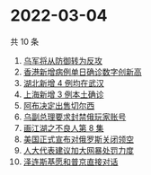 # 2022-03-04

共 10 条

<!-- BEGIN ZHIHUSEARCH -->
<!-- 最后更新时间 Fri Mar 04 2022 00:17:49 GMT+0800 (China Standard Time) -->
1. [乌军将从防御转为反攻](https://www.zhihu.com/search?q=俄罗斯乌克兰)
1. [香港新增病例单日确诊数字创新高](https://www.zhihu.com/search?q=香港疫情)
1. [湖北新增 4 例均在武汉](https://www.zhihu.com/search?q=湖北疫情)
1. [上海新增 3 例本土确诊](https://www.zhihu.com/search?q=上海疫情)
1. [阿布决定出售切尔西](https://www.zhihu.com/search?q=切尔西)
1. [乌副总理要求封禁俄玩家账号](https://www.zhihu.com/search?q=游戏账号)
1. [画江湖之不良人第 8 集](https://www.zhihu.com/search?q=画江湖之不良人)
1. [美国正式宣布对俄罗斯关闭领空](https://www.zhihu.com/search?q=美国对俄罗斯关闭领空)
1. [人大代表建议加大网暴处罚力度](https://www.zhihu.com/search?q=人大代表建议加大网暴处罚力度)
1. [泽连斯基愿和普京直接对话](https://www.zhihu.com/search?q=泽连斯基愿和普京直接对话)
<!-- END ZHIHUSEARCH -->
